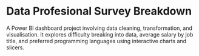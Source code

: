 # Data Profesional Survey Breakdown
A Power BI dashboard project involving data cleaning, transformation, and visualisation. It explores difficulty breaking into data, average salary by job title, and preferred programming languages using interactive charts and slicers.
